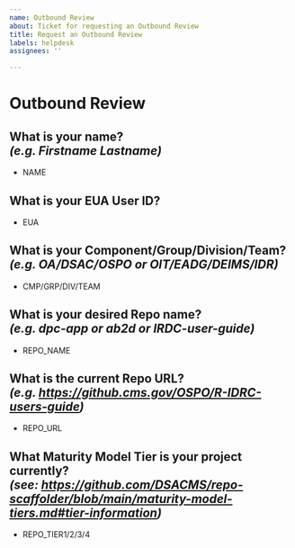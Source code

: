 ```yaml
---
name: Outbound Review
about: Ticket for requesting an Outbound Review
title: Request an Outbound Review
labels: helpdesk
assignees: ''

---
```

# Outbound Review

## What is your name? <br/>_(e.g. Firstname Lastname)_

- NAME

## What is your EUA User ID?

- EUA

## What is your Component/Group/Division/Team? <br/>_(e.g. OA/DSAC/OSPO or OIT/EADG/DEIMS/IDR)_
- CMP/GRP/DIV/TEAM

## What is your desired Repo name? <br/>_(e.g. dpc-app or ab2d or IRDC-user-guide)_

- REPO_NAME

## What is the current Repo URL? <br/>_(e.g. https://github.cms.gov/OSPO/R-IDRC-users-guide)_

- REPO_URL

## What Maturity Model Tier is your project currently? <br/>_(see: https://github.com/DSACMS/repo-scaffolder/blob/main/maturity-model-tiers.md#tier-information)_

- REPO_TIER1/2/3/4
